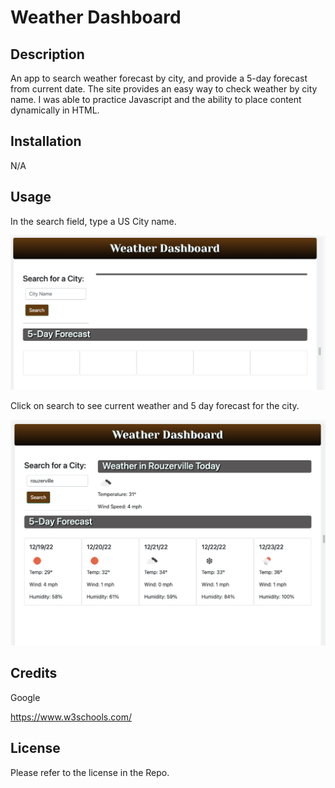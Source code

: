 # Weather Dashboard

## Description
An app to search weather forecast by city, and provide a 5-day forecast from current date. The site provides an easy way to check weather by city name. I was able to practice Javascript and the ability to place content dynamically in HTML.

## Installation

N/A

## Usage

In the search field, type a US City name.

![weather dashboard start](./images/screenshot-01.png)

Click on search to see current weather and 5 day forecast for the city.

![weather dashboard result](./images/screenshot-02.png)

## Credits

Google

https://www.w3schools.com/




## License

Please refer to the license in the Repo.


